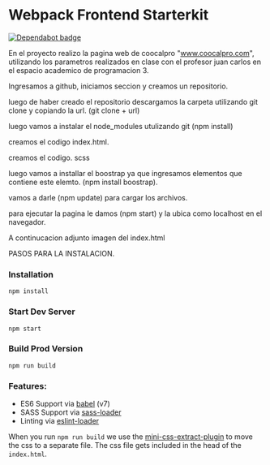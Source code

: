 # Webpack Frontend Starterkit

[![Dependabot badge](https://flat.badgen.net/dependabot/wbkd/webpack-starter?icon=dependabot)](https://dependabot.com/)

En el proyecto realizo la pagina web de coocalpro "www.coocalpro.com", utilizando los parametros realizados en clase con el profesor juan carlos en el espacio academico de programacion 3.

Ingresamos a github, iniciamos seccion y creamos un repositorio.

luego de haber creado el repositorio descargamos la carpeta utilizando git clone y copiando la url. (git clone + url)

luego vamos a instalar el node_modules utulizando git (npm install)

creamos el codigo index.html.

creamos el codigo. scss

luego vamos a installar el boostrap ya que ingresamos elementos que contiene este elemto. (npm install boostrap).

vamos a darle (npm update) para cargar los archivos.

para ejecutar la pagina le damos (npm start) y la ubica como localhost en el navegador.

A continucacion adjunto imagen del index.html






PASOS PARA LA INSTALACION.

### Installation

```
npm install
```

### Start Dev Server

```
npm start
```

### Build Prod Version

```
npm run build
```

### Features:

* ES6 Support via [babel](https://babeljs.io/) (v7)
* SASS Support via [sass-loader](https://github.com/jtangelder/sass-loader)
* Linting via [eslint-loader](https://github.com/MoOx/eslint-loader)

When you run `npm run build` we use the [mini-css-extract-plugin](https://github.com/webpack-contrib/mini-css-extract-plugin) to move the css to a separate file. The css file gets included in the head of the `index.html`.
